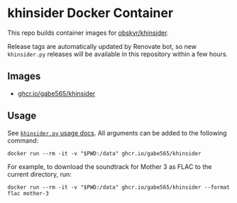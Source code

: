 # khinsider Docker Container

This repo builds container images for [obskyr/khinsider](obskyr/khinsider).

Release tags are automatically updated by Renovate bot, so new `khinsider.py` releases will be available in this repository within a few hours.

## Images

- [ghcr.io/gabe565/khinsider](https://github.com/gabe565/docker-khinsider/pkgs/container/khinsider)

## Usage

See [`khinsider.py` usage docs](https://github.com/obskyr/khinsider#usage). All arguments can be added to the following command:

```shell
docker run --rm -it -v "$PWD:/data" ghcr.io/gabe565/khinsider
```

For example, to download the soundtrack for Mother 3 as FLAC to the current directory, run:

```shell
docker run --rm -it -v "$PWD:/data" ghcr.io/gabe565/khinsider --format flac mother-3
```
